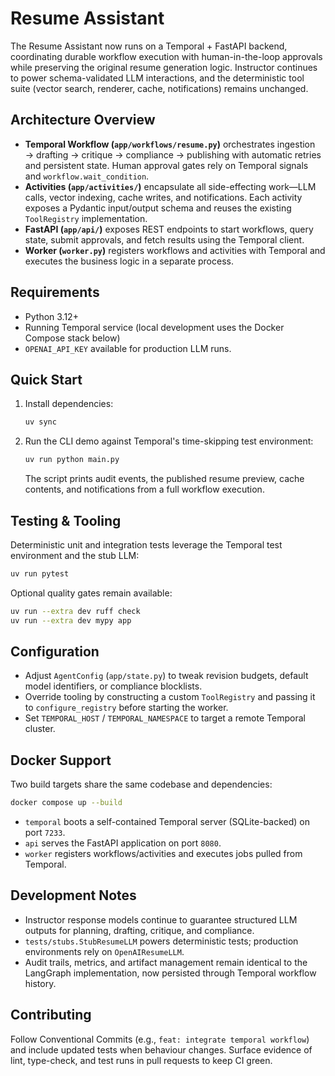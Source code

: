 # Resume Assistant

The Resume Assistant now runs on a Temporal + FastAPI backend, coordinating durable workflow execution with human-in-the-loop approvals while preserving the original resume generation logic. Instructor continues to power schema-validated LLM interactions, and the deterministic tool suite (vector search, renderer, cache, notifications) remains unchanged.

## Architecture Overview
- **Temporal Workflow (`app/workflows/resume.py`)** orchestrates ingestion → drafting → critique → compliance → publishing with automatic retries and persistent state. Human approval gates rely on Temporal signals and `workflow.wait_condition`.
- **Activities (`app/activities/`)** encapsulate all side-effecting work—LLM calls, vector indexing, cache writes, and notifications. Each activity exposes a Pydantic input/output schema and reuses the existing `ToolRegistry` implementation.
- **FastAPI (`app/api/`)** exposes REST endpoints to start workflows, query state, submit approvals, and fetch results using the Temporal client.
- **Worker (`worker.py`)** registers workflows and activities with Temporal and executes the business logic in a separate process.

## Requirements
- Python 3.12+
- Running Temporal service (local development uses the Docker Compose stack below)
- `OPENAI_API_KEY` available for production LLM runs.

## Quick Start
1. Install dependencies:
   ```bash
   uv sync
   ```
2. Run the CLI demo against Temporal's time-skipping test environment:
   ```bash
   uv run python main.py
   ```
   The script prints audit events, the published resume preview, cache contents, and notifications from a full workflow execution.

## Testing & Tooling
Deterministic unit and integration tests leverage the Temporal test environment and the stub LLM:
```bash
uv run pytest
```
Optional quality gates remain available:
```bash
uv run --extra dev ruff check
uv run --extra dev mypy app
```

## Configuration
- Adjust `AgentConfig` (`app/state.py`) to tweak revision budgets, default model identifiers, or compliance blocklists.
- Override tooling by constructing a custom `ToolRegistry` and passing it to `configure_registry` before starting the worker.
- Set `TEMPORAL_HOST` / `TEMPORAL_NAMESPACE` to target a remote Temporal cluster.

## Docker Support
Two build targets share the same codebase and dependencies:
```bash
docker compose up --build
```
- `temporal` boots a self-contained Temporal server (SQLite-backed) on port `7233`.
- `api` serves the FastAPI application on port `8080`.
- `worker` registers workflows/activities and executes jobs pulled from Temporal.

## Development Notes
- Instructor response models continue to guarantee structured LLM outputs for planning, drafting, critique, and compliance.
- `tests/stubs.StubResumeLLM` powers deterministic tests; production environments rely on `OpenAIResumeLLM`.
- Audit trails, metrics, and artifact management remain identical to the LangGraph implementation, now persisted through Temporal workflow history.

## Contributing
Follow Conventional Commits (e.g., `feat: integrate temporal workflow`) and include updated tests when behaviour changes. Surface evidence of lint, type-check, and test runs in pull requests to keep CI green.

